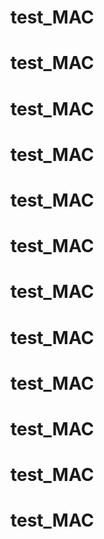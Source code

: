 # test_MAC
# test_MAC
# test_MAC
# test_MAC
# test_MAC
# test_MAC
# test_MAC
# test_MAC
# test_MAC
# test_MAC
# test_MAC
# test_MAC
